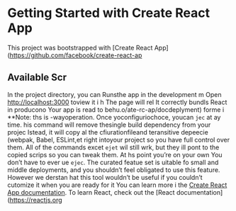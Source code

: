 # Getting Started with Create React App
This project was bootstrapped with [Create React App](https://github.com/facebook/create-react-ap
## Available Scr
In the project directory, you can 
Runsthe app in the development m
Open [http://localhost:3000](http://ocalhost:3000) toview it i h
The page will rel
It correctly bundls React in producono
Your app is read to behu.o/ate-rc-ap/docdeplyment) forme i
**Note: ths is  -wayoperation. Once yoconfiguriochoce, youcan `jec` at ay time. his command will remove thesingle build dependency from your projec
Istead, it will copy al the cfiurationfileand teransitive depeecie (webpak, Babel, ESLint,et right intoyour project so you have full control over them. All of the commands excet `ejet` wil still wrk, but they ill pont to the copied scrips so you can tweak them. At hs point you’re on your own
You don’t have to ever ue `ejec`. The curated featue set is uitable fo small and middle deployments, and you shouldn’t feel obligated to use this feature. However we derstan hat this tool wouldn’t be useful if you couldn’t cutomize it when you are ready for it
You can learn more i the [Create React App documentation](https://facebook.github.io/create-react-app/docs/getting-started).
To learn React, check out the [React documentation](https://reactjs.org
